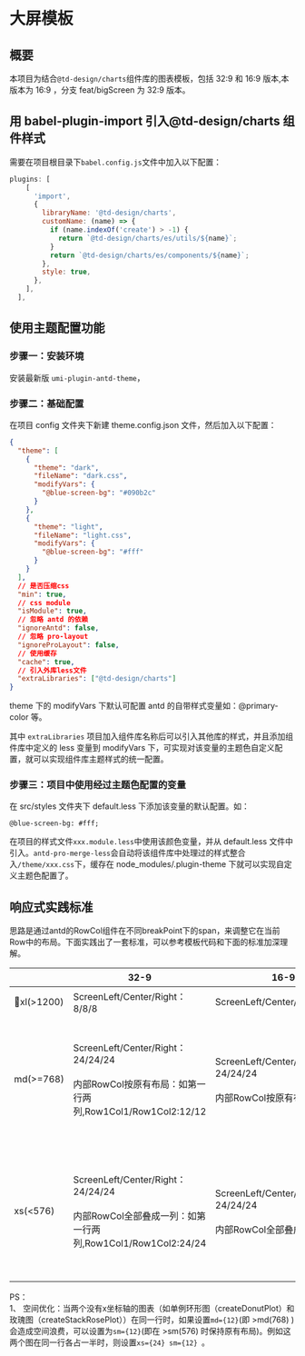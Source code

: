 # 大屏模板

## 概要

本项目为结合`@td-design/charts`组件库的图表模板，包括 32:9 和 16:9 版本,本版本为 16:9 ，分支 feat/bigScreen 为 32:9 版本。

## 用 babel-plugin-import 引入@td-design/charts 组件样式

需要在项目根目录下`babel.config.js`文件中加入以下配置：

```js
plugins: [
    [
      'import',
      {
        libraryName: '@td-design/charts',
        customName: (name) => {
          if (name.indexOf('create') > -1) {
            return `@td-design/charts/es/utils/${name}`;
          }
          return `@td-design/charts/es/components/${name}`;
        },
        style: true,
      },
    ],
  ],
```

## 使用主题配置功能

### 步骤一：安装环境

安装最新版 `umi-plugin-antd-theme`，

### 步骤二：基础配置

在项目 config 文件夹下新建 theme.config.json 文件，然后加入以下配置：

```json
{
  "theme": [
    {
      "theme": "dark",
      "fileName": "dark.css",
      "modifyVars": {
        "@blue-screen-bg": "#090b2c"
      }
    },
    {
      "theme": "light",
      "fileName": "light.css",
      "modifyVars": {
        "@blue-screen-bg": "#fff"
      }
    }
  ],
  // 是否压缩css
  "min": true,
  // css module
  "isModule": true,
  // 忽略 antd 的依赖
  "ignoreAntd": false,
  // 忽略 pro-layout
  "ignoreProLayout": false,
  // 使用缓存
  "cache": true,
  // 引入外库less文件
  "extraLibraries": ["@td-design/charts"]
}
```

theme 下的 modifyVars 下默认可配置 antd 的自带样式变量如：@primary-color 等。

其中 `extraLibraries` 项目加入组件库名称后可以引入其他库的样式，并且添加组件库中定义的 less 变量到 modifyVars 下，可实现对该变量的主题色自定义配置，就可以实现组件库主题样式的统一配置。

### 步骤三：项目中使用经过主题色配置的变量

在 src/styles 文件夹下 default.less 下添加该变量的默认配置。如：

```less
@blue-screen-bg: #fff;
```

在项目的样式文件`xxx.module.less`中使用该颜色变量，并从 default.less 文件中引入。`antd-pro-merge-less`会自动将该组件库中处理过的样式整合入`/theme/xxx.css`下，缓存在 node_modules/.plugin-theme 下就可以实现自定义主题色配置了。

## 响应式实践标准

  思路是通过antd的RowCol组件在不同breakPoint下的span，来调整它在当前Row中的布局。下面实践出了一套标准，可以参考模板代码和下面的标准加深理解。

| | 32-9 | 16-9 | 目地|
| -- | -- | -- | -- |
| xl(>1200) | ScreenLeft/Center/Right：8/8/8 | ScreenLeft/Center/Right:7/10/7 | 大屏状态|
| md(>=768) | ScreenLeft/Center/Right：24/24/24<br/><br/> 内部RowCol按原有布局：如第一行两列,Row1Col1/Row1Col2:12/12 | ScreenLeft/Center/Right：24/24/24<br/><br/>内部RowCol按原有布局,如左 | pad左中右叠成一列，各自内部原有布局  |
| xs(<576) | ScreenLeft/Center/Right：24/24/24<br/><br/> 内部RowCol全部叠成一列：如第一行两列,Row1Col1/Row1Col2:24/24 | ScreenLeft/Center/Right：24/24/24<br/><br/>内部RowCol全部叠成一列,如左 | 手机左中右叠成一列，各自内部也叠成一列  |

PS：<br />
1、 空间优化：当两个没有x坐标轴的图表（如单例环形图（createDonutPlot）和玫瑰图（createStackRosePlot））在同一行时，如果设置`md={12}`(即 >md(768) )会造成空间浪费，可以设置为`sm={12}`(即在 >sm(576) 时保持原有布局)。例如这两个图在同一行各占一半时，则设置`xs={24} sm={12} `。